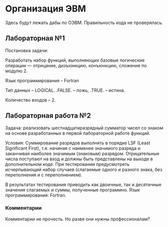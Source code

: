 # Организация ЭВМ

Здесь будут лежать дабы по ОЭВМ. Правильность кода не проверялась.

## Лабораторная №1

Постановка задачи:

Разработать набор функций, выполняющих базовые логические операции — отрицание, дизъюнкцию, конъюнкцию, сложение по модулю 2.

Язык программирования – Fortran

Тип данных – LOGICAL. .FALSE. – ложь, .TRUE. – истина.

Количество входов – 2.

## Лабораторная работа №2

Задача: реализовать шестнадцатиразрядный сумматор чисел со знаком на основе разработанных в первой лабораторной работе функций.

Условия: Суммирование разрядов выполнять в порядке LSF (Least Significant First), т.е. начиная с наименее значимого разряда и заканчивая наиболее значимым (знаковым) разрядом.
Отрицательные числа поступают на вход и должны быть представлены на выходе в дополнительном коде.
При тестировании предусмотреть исчерпывающий набор случаев (слагаемые одного и разного знака, без переполнения и с переполнением).

В результатах тестирования приводить как двоичные, так и десятичные значения слагаемых и суммы, полученные программно.
Язык программирования: Fortran.

### Комментарии

Комментарии не прочесть. Но разве они нужны профессионалам?
